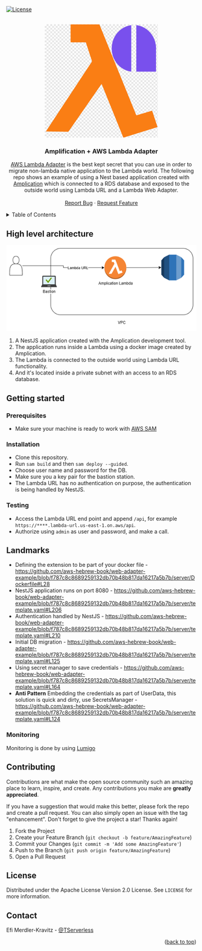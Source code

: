 [![License](https://img.shields.io/badge/License-Apache_2.0-blue.svg)](https://opensource.org/licenses/Apache-2.0)

<!-- PROJECT LOGO -->
<br />
<div align="center">
    <img width="300" height="300" src="images/logo.png">

<h3 align="center">Amplification + AWS Lambda Adapter</h3>

  <p align="center">
    <a href="https://github.com/awslabs/aws-lambda-web-adapter">AWS Lambda Adapter</a> is the best kept secret that you can use in order to migrate non-lambda native application to the Lambda world. 
    The following repo shows an example of using a Nest based application created with <a href="https://amplication.com">Amplication</a> which is connected to a RDS database and exposed
    to the outside world using Lambda URL and a Lambda Web Adapter.
    <br />
    <br />
    <a href="https://github.com/aws-hebrew-book/web-adapter-example/issues">Report Bug</a>
    ·
    <a href="https://github.com/aws-hebrew-book/web-adapter-example/issues">Request Feature</a>
  </p>
</div>


<!-- TABLE OF CONTENTS -->
<details>
  <summary>Table of Contents</summary>
  <ol>
    <li>
      <a href="#high-level-architecture">High level architecture</a>
    </li>
    <li>
      <a href="#getting-started">Getting Started</a>
      <ul>
        <li><a href="#prerequisites">Prerequisites</a></li>
        <li><a href="#installation">Installation</a></li>
        <li><a href="#testing">Testing</a></li>
      </ul>
    </li>
    <li><a href="#contributing">Contributing</a></li>
    <li><a href="#license">License</a></li>
    <li><a href="#contact">Contact</a></li>
    <li><a href="#logo">Logo</a></li>
  </ol>
</details>


## High level architecture

<div align="center">
    <img src="images/amplication.png" alt="Architecture diagram">
</div>

1. A NestJS application created with the Amplication development tool. 
2. The application runs inside a Lambda using a docker image created by Amplication.
3. The Lambda is connected to the outside world using Lambda URL functionality.
4. And it's located inside a private subnet with an access to an RDS database.


## Getting started
### Prerequisites
* Make sure your machine is ready to work with [AWS SAM](https://aws.amazon.com/serverless/sam/)

### Installation
* Clone this repository.
* Run `sam build` and then `sam deploy --guided`.
* Choose user name and password for the DB.
* Make sure you a key pair for the bastion station.
* The Lambda URL has no authentication on purpose, the authentication is being handled by NestJS.

### Testing
* Access the Lambda URL end point and append `/api`, for example `https://****.lambda-url.us-east-1.on.aws/api`. 
* Authorize using `admin` as user and password, and make a call.

## Landmarks
* Defining the extension to be part of your docker file - https://github.com/aws-hebrew-book/web-adapter-example/blob/f787c8c8689259132db70b48b817da16217a5b7b/server/Dockerfile#L28
* NestJS application runs on port 8080 - https://github.com/aws-hebrew-book/web-adapter-example/blob/f787c8c8689259132db70b48b817da16217a5b7b/server/template.yaml#L206
* Authentication handled by NestJS - https://github.com/aws-hebrew-book/web-adapter-example/blob/f787c8c8689259132db70b48b817da16217a5b7b/server/template.yaml#L210
* Initial DB migration - https://github.com/aws-hebrew-book/web-adapter-example/blob/f787c8c8689259132db70b48b817da16217a5b7b/server/template.yaml#L125
* Using secret manager to save credentials - https://github.com/aws-hebrew-book/web-adapter-example/blob/f787c8c8689259132db70b48b817da16217a5b7b/server/template.yaml#L164
* **Anti Pattern** Embedding the credentials as part of UserData, this solution is quick and dirty, use SecretsManager - https://github.com/aws-hebrew-book/web-adapter-example/blob/f787c8c8689259132db70b48b817da16217a5b7b/server/template.yaml#L124


### Monitoring
Monitoring is done by using [Lumigo](https://platform.lumigo.io/auth/signup)

## Contributing

Contributions are what make the open source community such an amazing place to learn, inspire, and create. Any contributions you make are **greatly appreciated**.

If you have a suggestion that would make this better, please fork the repo and create a pull request. You can also simply open an issue with the tag "enhancement".
Don't forget to give the project a star! Thanks again!

1. Fork the Project
2. Create your Feature Branch (`git checkout -b feature/AmazingFeature`)
3. Commit your Changes (`git commit -m 'Add some AmazingFeature'`)
4. Push to the Branch (`git push origin feature/AmazingFeature`)
5. Open a Pull Request


<!-- LICENSE -->
## License

Distributed under the Apache License Version 2.0 License. See `LICENSE` for more information.

<!-- CONTACT -->
## Contact

Efi Merdler-Kravitz - [@TServerless](https://twitter.com/TServerless)



<p align="right">(<a href="#readme-top">back to top</a>)</p>
